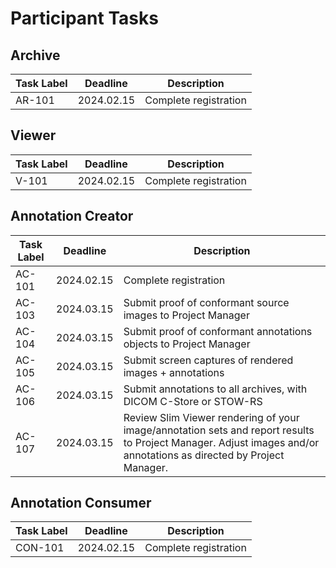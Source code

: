 # Participant Tasks

## Archive

| Task Label | Deadline   | Description           |
|------------|------------|-----------------------|
| AR-101     | 2024.02.15 | Complete registration |


## Viewer

| Task Label | Deadline   | Description           |
|------------|------------|-----------------------|
| V-101      | 2024.02.15 | Complete registration |


## Annotation Creator

| Task Label | Deadline   | Description           |
|------------|------------|-----------------------|
| AC-101     | 2024.02.15 | Complete registration |
| AC-103     | 2024.03.15 | Submit proof of conformant source images to Project Manager |
| AC-104     | 2024.03.15 | Submit proof of conformant annotations objects to Project Manager |
| AC-105     | 2024.03.15 | Submit screen captures of rendered images + annotations |
| AC-106     | 2024.03.15 | Submit annotations to all archives, with DICOM C-Store or STOW-RS |
| AC-107     | 2024.03.15 | Review Slim Viewer rendering of your image/annotation sets and report results to Project Manager. Adjust images and/or annotations as directed by Project Manager. |




## Annotation Consumer

| Task Label | Deadline   | Description           |
|------------|------------|-----------------------|
| CON-101    | 2024.02.15 | Complete registration |

